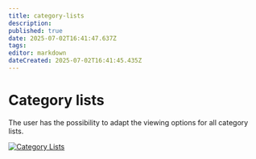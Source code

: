 ```yaml
---
title: category-lists
description: 
published: true
date: 2025-07-02T16:41:47.637Z
tags: 
editor: markdown
dateCreated: 2025-07-02T16:41:45.435Z
---
```


# Category lists

The user has the possibility to adapt the viewing options for all category lists.

[![Category Lists](../../../../assets/images/en/system-administration/administration/user-settings/user-interface/2-ui.png)](../../../../assets/images/en/system-administration/administration/user-settings/user-interface/2-ui.png)
